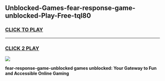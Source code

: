 
## Unblocked-Games-fear-response-game-unblocked-Play-Free-tql80
<h3>
<a href="https://premium76.site?title=fear-response-game-unblocked&ref=10A">CLICK TO PLAY</a></h3>
<hr>

<h3>
<a href="https://premium76.site?title=fear-response-game-unblocked&ref=10A">CLICK 2 PLAY</a>
  
</h3>

<a href="https://premium76.site?title=fear-response-game-unblocked&ref=10A"><img src="https://clearcache.store/games.png"></a>


**fear-response-game-unblocked games unblocked: Your Gateway to Fun and Accessible Online Gaming**
